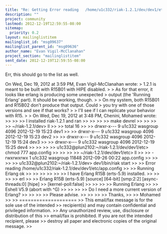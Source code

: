 ```yaml
---
title: "Re: Getting Error reading	/home/u1c332/riak-1.2.1/dev/dev1/etc/app.config"
description: ""
project: community
lastmod: 2012-12-19T12:59:55-08:00
sitemap:
  priority: 0.2
layout: mailinglistitem
mailinglist_id: "msg09637"
mailinglist_parent_id: "msg09636"
author_name: "Evan Vigil-McClanahan"
project_section: "mailinglistitem"
sent_date: 2012-12-19T12:59:55-08:00
---
```



Err, this should go to the list as well.

On Wed, Dec 19, 2012 at 3:59 PM, Evan Vigil-McClanahan
 wrote:
&gt; 1.2.1 is meant to be built with R15B01 with HIPE disabled.
&gt;
&gt; As for that error, it looks like erlang is producing some unexpected
&gt; output (the 'Running Erlang' part). It should be working, though.
&gt;
&gt; On my system, both R15B01 and R15B02 don't produce that output. Could
&gt; you try with one of those versions and see if that works?
&gt;
&gt; I'll see if I can replicate your behavior with R15.
&gt;
&gt; On Wed, Dec 19, 2012 at 3:48 PM, Chenini, Mohamed  wrote:
&gt;&gt;
&gt;&gt;
&gt;&gt; I installed riak-1.2.1 and ran
&gt;&gt;
&gt;&gt;
&gt;&gt;
&gt;&gt; make devrel
&gt;&gt;
&gt;&gt;
&gt;&gt;
&gt;&gt; ~/riak-1.2.1/dev&gt; ll
&gt;&gt;
&gt;&gt; total 16
&gt;&gt;
&gt;&gt; drwxr-x--- 9 u1c332 wasgroup 4096 2012-12-19 15:23 dev1
&gt;&gt;
&gt;&gt; drwxr-x--- 9 u1c332 wasgroup 4096 2012-12-19 15:23 dev2
&gt;&gt;
&gt;&gt; drwxr-x--- 9 u1c332 wasgroup 4096 2012-12-19 15:24 dev3
&gt;&gt;
&gt;&gt; drwxr-x--- 9 u1c332 wasgroup 4096 2012-12-19 15:25 dev4
&gt;&gt;
&gt;&gt;
&gt;&gt;
&gt;&gt; u1c332@plun2102:~/riak-1.2.1/dev/dev1/etc&gt; chmod 777 app.config
&gt;&gt;
&gt;&gt;
&gt;&gt;
&gt;&gt; ~/riak-1.2.1/dev/dev1/etc&gt; ll
&gt;&gt;
&gt;&gt; -rwxrwxrwx 1 u1c332 wasgroup 11848 2012-09-26 00:22 app.config
&gt;&gt;
&gt;&gt;
&gt;&gt;
&gt;&gt; u1c332@plun2102:~/riak-1.2.1/dev&gt; dev1/bin/riak start
&gt;&gt;
&gt;&gt; Error reading /home/u1c332/riak-1.2.1/dev/dev1/etc/app.config
&gt;&gt;
&gt;&gt; Running Erlang ok
&gt;&gt;
&gt;&gt;
&gt;&gt;
&gt;&gt;
&gt;&gt;
&gt;&gt; I have Erlang R15B (erts-5.9) installed.
&gt;&gt;
&gt;&gt;
&gt;&gt;
&gt;&gt; erl
&gt;&gt;
&gt;&gt; Erlang R15B (erts-5.9) [source] [64-bit] [smp:2:2] [async-threads:0] [hipe]
&gt;&gt; [kernel-poll:false]
&gt;&gt;
&gt;&gt;
&gt;&gt;
&gt;&gt; Running Erlang
&gt;&gt;
&gt;&gt; Eshell V5.9 (abort with ^G)
&gt;&gt;
&gt;&gt;
&gt;&gt;
&gt;&gt; Do I need a more current version of Erlang?
&gt;&gt;
&gt;&gt;
&gt;&gt;
&gt;&gt; Please advise.
&gt;&gt;
&gt;&gt;
&gt;&gt;
&gt;&gt; Thanks,
&gt;&gt;
&gt;&gt; Mohamed
&gt;&gt;
&gt;&gt; ====================
&gt;&gt; This email/fax message is for the sole use of the intended
&gt;&gt; recipient(s) and may contain confidential and privileged information.
&gt;&gt; Any unauthorized review, use, disclosure or distribution of this
&gt;&gt; email/fax is prohibited. If you are not the intended recipient, please
&gt;&gt; destroy all paper and electronic copies of the original message.
&gt;&gt;
